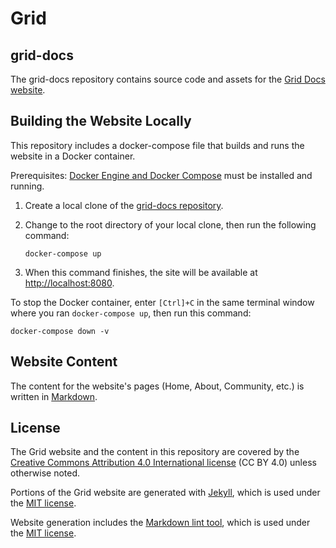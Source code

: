 # Grid

## grid-docs

The grid-docs repository contains source code and assets for the
[Grid Docs website](https://grid.splinter.dev/).

## Building the Website Locally

This repository includes a docker-compose file that builds and runs the website
in a Docker container.

Prerequisites:
[Docker Engine and Docker Compose](https://docs.docker.com/compose/install/)
must be installed and running.

1. Create a local clone of the
   [grid-docs repository](https://github.com/splintercommunity/grid-docs).


2. Change to the root directory of your local clone, then run the following
   command:

    ```
    docker-compose up
    ```

3. When this command finishes, the site will be available at
   <http://localhost:8080>.

To stop the Docker container, enter `[Ctrl]+C` in the same terminal window
where you ran `docker-compose up`, then run this command:

```
docker-compose down -v
```

## Website Content

The content for the website's pages (Home, About, Community, etc.) is written in
[Markdown](https://www.markdownguide.org).

## License

The Grid website and the content in this repository are covered by the
[Creative Commons Attribution 4.0 International license](http://creativecommons.org/licenses/by/4.0/)
(CC BY 4.0) unless otherwise noted.

Portions of the Grid website are generated with
[Jekyll](https://github.com/jekyll/jekyll), which is used under the
[MIT license](https://github.com/jekyll/jekyll/blob/master/LICENSE).

Website generation includes the
[Markdown lint tool](https://github.com/markdownlint/markdownlint),
which is used under the
[MIT license](https://github.com/markdownlint/markdownlint/blob/master/LICENSE.txt).
